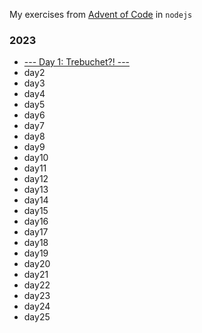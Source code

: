 My exercises from [Advent of Code](https://adventofcode.com/) in `nodejs`

### 2023
- [--- Day 1: Trebuchet?! ---](/2023/day1/)
- day2
- day3
- day4
- day5
- day6
- day7
- day8
- day9
- day10
- day11
- day12
- day13
- day14
- day15
- day16
- day17
- day18
- day19
- day20
- day21
- day22
- day23
- day24
- day25

